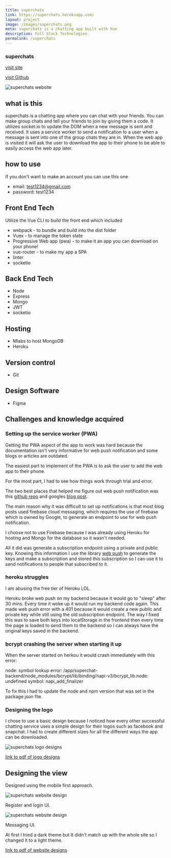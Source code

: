 ```yaml
---
title: superchats
link: https://superchats.herokuapp.com/
layout: project
image: /images/superchats.png
meta: superchats is a chatting app built with Vue
description: Full Stack Technologies
permalink: /superchats
---
```


### superchats

<p class="project__intro">
 <a href="https://superchats.herokuapp.com/">visit site</a>
</p>
<p class="project__intro">
 <a href="https://github.com/colorlessenergy/devsuperchats">visit Github</a>
</p>

<div class="img-container">
 <img class="img-container__img" src="{{ site.baseurl }}/images/superchats.png" alt="superchats website">
</div>

## what is this

superchats is a chatting app where you can chat with your friends. You can make group chats and tell your friends to join by giving them a code. It utilizes socket.io to update the DOM when a new message is sent and received. It uses a service worker to send a notification to a user when a message is sent into one of the group chats they are in. When the web app is visited it will ask the user to download the app to their phone to be able to easily access the web app later.

## how to use

If you don't want to make an account you can use this one

- email: test1234@gmail.com
- password: test1234

## Front End Tech

Utilize the Vue CLI to build the front end which included

- webpack - to bundle and build into the dist folder
- Vuex - to manage the token state
- Progressive Web app (pwa) - to make it an app you can download on your phone!
- vue-router - to make my app a SPA
- linter
- socketio

## Back End Tech

- Node
- Express
- Mongo
- JWT
- socketio

## Hosting

- Mlabs to host MongoDB
- Heroku

## Version control

- Git

## Design Software

- Figma

## Challenges and knowledge acquired

### Setting up the service worker (PWA)

Getting the PWA aspect of the app to work was hard because the documentation isn't very informative for web push notification and some blogs or articles are outdated.

The easiest part to implement of the PWA is to ask the user to add the web app to their phone.

For the most part, I had to see how things work through trial and error.

The two best places that helped me figure out web push notification was this [github repo](https://github.com/mozilla/serviceworker-cookbook/tree/master/push-get-payload) and googles [blog post](https://developers.google.com/web/fundamentals/codelabs/push-notifications/).

The main reason why it was difficult to set up notifications is that most blog posts used firebase cloud messaging, which requires the use of firebase which is owned by Google, to generate an endpoint to use for web push notification.

I choose not to use Firebase because I was already using Heroku for hosting and Mongo for the database so it wasn't needed.

All it did was generate a subscription endpoint using a private and public key. Knowing this information I use the library [web push](https://www.npmjs.com/package/web-push) to generate the keys and make a subscription and stored this subscription so I can use it to send notifications to people that subscribed to it.

### heroku struggles

I am abusing the free tier of Heroku LOL.

Heroku broke web push on my backend because it would go to "sleep" after 30 mins. Every time it woke up it would run my backend code again. This made web push error with a 401 because it would create a new public and private key while still using the old subscription endpoint. The way I fixed this was to save both keys into localStorage in the frontend then every time the page is loaded to send them to the backend so I can always have the original keys saved in the backend.

### bcrypt crashing the server when starting it up

When the server started on herkou it would crash immediately with this error:

node: symbol lookup error: /app/superchat-backend/node_modules/bcrypt/lib/binding/napi-v3/bcrypt_lib.node: undefined symbol: napi_add_finalizer

To fix this I had to update the node and npm version that was set in the package.json file.

### Designing the logo

I chose to use a basic design because I noticed how every other successful chatting service uses a simple design for their logos such as facebook and snapchat. I had to create different sizes for all the different ways the app can be downloaded.

<div class="img-container">
 <img class="img-container__img" src="{{ site.baseurl }}/images/superchats-logo.png" alt="superchats logo designs">
</div>

<p class="center">
 <a href="{{ site.baseurl }}/pdf/superchats-logo.pdf"> link to pdf of logo designs </a>
</p>

## Designing the view

Designed using the mobile first approach.

<div class="img-container">
 <img class="img-container__img" src="{{ site.baseurl }}/images/superchats-login-register-design.png" alt="superchats website design">
</div>

Register and login UI.

<div class="img-container">
 <img class="img-container__img" src="{{ site.baseurl }}/images/superchats-messaging-ui.png" alt="superchats website design">
</div>

Messaging UI.

At first I tried a dark theme but It didn't match up with the whole site so I changed it to a light theme.

<p class="center">
 <a href="{{ site.baseurl }}/pdf/superchats-design.pdf"> link to pdf of website designs </a>
</p>
